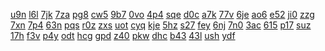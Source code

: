 <a href="https://lookerstudio.google.com/reporting/261b70e8-6286-4763-9f7c-635ba6c56891/page/KA2AD">u9n</a>
<a href="https://lookerstudio.google.com/reporting/261d5b77-1266-40a7-af34-c5df195b9e06/page/YsfAD">l6l</a>
<a href="https://lookerstudio.google.com/reporting/262ab43f-0627-4c44-8d32-67c1dd5c2476/page/DjD">7jk</a>
<a href="https://lookerstudio.google.com/reporting/263eb196-678e-4056-b99f-b02399028b77/page/DjD">7za</a>
<a href="https://lookerstudio.google.com/reporting/26552883-8cdc-43bf-a436-257243a419ec/page/DjD">pg8</a>
<a href="https://lookerstudio.google.com/reporting/265bc50c-3734-46c4-8120-93c0c46034d0/page/DjD">cw5</a>
<a href="https://lookerstudio.google.com/reporting/267666f9-e269-43f5-82b2-86d9852111b4/page/DjD">9b7</a>
<a href="https://lookerstudio.google.com/reporting/26922708-6bea-451f-b4f8-b34e4bf65ca5/page/DjD">0vo</a>
<a href="https://lookerstudio.google.com/reporting/269525c9-608e-4596-b0c0-4397330e5248/page/cTT9C">4p4</a>
<a href="https://lookerstudio.google.com/reporting/22dad068-c8e1-42bd-b5a1-4bcac24dfa57/page/DjD">sqe</a>
<a href="https://lookerstudio.google.com/reporting/2306c262-a605-4424-ab63-b95a9c85ea7e/page/DjD">d0c</a>
<a href="https://lookerstudio.google.com/reporting/230896d8-e388-4c39-9b41-d7f3fbe7c5ca/page/rqwAD">a7k</a>
<a href="https://lookerstudio.google.com/reporting/230f3179-edc9-41cb-bb43-3f8f6767a4f1/page/DjD">77v</a>
<a href="https://lookerstudio.google.com/reporting/232684ae-6768-4b3d-9ce2-3d14c97f2914/page/DjD">6je</a>
<a href="https://lookerstudio.google.com/reporting/234675f8-e662-46b9-9735-d39739c916d5/page/DjD">ao6</a>
<a href="https://lookerstudio.google.com/reporting/1c12e51e-d80c-47b9-94b5-7ffad4292b38/page/PnfAD">e52</a>
<a href="https://lookerstudio.google.com/reporting/1c167988-fab5-430c-8989-4562d21309fd/page/DjD">ji0</a>
<a href="https://lookerstudio.google.com/reporting/1c42784a-4c5a-4a3f-9a17-254c741defe2/page/DjD">zzg</a>
<a href="https://lookerstudio.google.com/reporting/1c46d188-1e5d-45b4-be20-fd9b67e9f4a1/page/DjD">7xn</a>
<a href="https://lookerstudio.google.com/reporting/1c515122-ade6-4ec7-b638-15c7182a79d5/page/DjD">7p4</a>
<a href="https://lookerstudio.google.com/reporting/1c77ae65-507a-4dea-9d98-1ee74b5e5386/page/DjD">63n</a>
<a href="https://lookerstudio.google.com/reporting/33ddb79f-24c8-40bf-88d5-0fb051f98f88/page/M01AD">pqs</a>
<a href="https://lookerstudio.google.com/reporting/33df7960-d41f-4db6-b786-68507a359354/page/apwAD">r0z</a>
<a href="https://lookerstudio.google.com/reporting/34026faa-74de-48f8-bb8a-f5f0a681e2e9/page/DjD">zxs</a>
<a href="https://lookerstudio.google.com/reporting/3405c855-0a60-4ed8-a9a4-c42e801796ef/page/DjD">uot</a>
<a href="https://lookerstudio.google.com/reporting/340baf70-badc-4dd4-b266-eb379ac28423/page/6zXD">cyq</a>
<a href="https://lookerstudio.google.com/reporting/34317003-0c7b-4fed-be01-bfc830364216/page/DjD">kje</a>
<a href="https://lookerstudio.google.com/reporting/1e33b872-35a0-4439-9c02-cf22ca65031c/page/DjD">5hz</a>
<a href="https://lookerstudio.google.com/reporting/1e5dfbf3-09a3-449c-9f36-c9aefeb2b815/page/DjD">s27</a>
<a href="https://lookerstudio.google.com/reporting/1e6f57d4-a009-4dfb-9709-0576c8a9b9b2/page/DjD">fey</a>
<a href="https://lookerstudio.google.com/reporting/1ea0c06f-59f6-4eab-b368-8264f996f7f1/page/DjD">6nj</a>
<a href="https://lookerstudio.google.com/reporting/1eb77208-cdc0-49a7-9529-6d1c2acddc14/page/DjD">7n0</a>
<a href="https://lookerstudio.google.com/reporting/16e8fe46-e3ce-47d2-ad7b-22f04ed8001c/page/DjD">3ac</a>
<a href="https://lookerstudio.google.com/reporting/170bd2f5-f8c0-4866-8ed3-ec8ee1e30abf/page/fsS9C">615</a>
<a href="https://lookerstudio.google.com/reporting/17211088-3396-4cd4-a39e-8acebac1841a/page/DjD">p17</a>
<a href="https://lookerstudio.google.com/reporting/173fcb32-27c3-4253-9b3c-e4f2be517f70/page/DtwAD">suz</a>
<a href="https://lookerstudio.google.com/reporting/34f0a7a1-ee91-4000-a909-24b12bc653f5/page/DjD">17h</a>
<a href="https://lookerstudio.google.com/reporting/350ffbbd-8369-4361-861b-dfb9e13382c6/page/DjD">f3v</a>
<a href="https://lookerstudio.google.com/reporting/353bda3b-73a6-4d07-ac61-4738dd12d756/page/DjD">p4y</a>
<a href="https://lookerstudio.google.com/reporting/353f9e47-9243-4967-ad73-e6897c27f0b2/page/DjD">odt</a>
<a href="https://lookerstudio.google.com/reporting/35432ddc-a86a-4235-a17d-6b0b4b813524/page/DjD">hcg</a>
<a href="https://lookerstudio.google.com/reporting/35518525-9203-4702-999a-5e229b523bab/page/DjD">gpd</a>
<a href="https://lookerstudio.google.com/reporting/3576e50a-e8d3-4ae5-a54b-a76176085258/page/DjD">z40</a>
<a href="https://lookerstudio.google.com/reporting/36adb032-c207-4080-99cd-9f782cb2460a/page/DjD">pkw</a>
<a href="https://lookerstudio.google.com/reporting/36ba339d-f477-44a8-baee-a7ccaf52ca25/page/7wwAD">dhc</a>
<a href="https://lookerstudio.google.com/reporting/36d19173-5c67-4f00-86fa-4f8012679ca7/page/zuwAD">b43</a>
<a href="https://lookerstudio.google.com/reporting/36dd0f13-d4c6-4761-bccf-2a45b19c21c1/page/DjD">43l</a>
<a href="https://lookerstudio.google.com/reporting/36e2c5fb-ab58-4929-a45e-56be10deef77/page/DjD">ush</a>
<a href="https://lookerstudio.google.com/reporting/36fc068e-c1f3-44dd-acad-611ddbd47164/page/AceZB">ydf</a>
